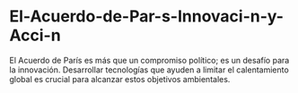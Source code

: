 # El-Acuerdo-de-Par-s-Innovaci-n-y-Acci-n
El Acuerdo de París es más que un compromiso político; es un desafío para la innovación. Desarrollar tecnologías que ayuden a limitar el calentamiento global es crucial para alcanzar estos objetivos ambientales.
